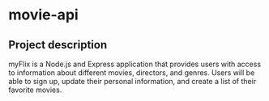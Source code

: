 # movie-api

## Project description

myFlix is a Node.js and Express application that provides users with access to information about different movies, directors, and genres. Users will be able to sign up, update their personal information, and create a list of their favorite movies.
